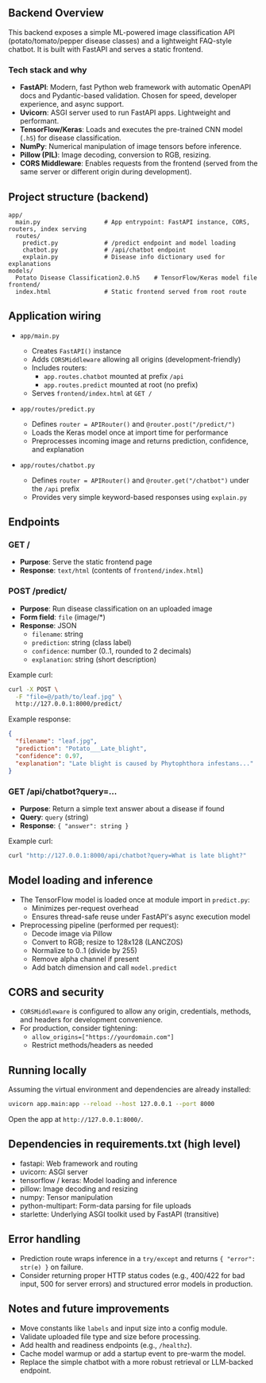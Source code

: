 ## Backend Overview

This backend exposes a simple ML-powered image classification API (potato/tomato/pepper disease classes) and a lightweight FAQ-style chatbot. It is built with FastAPI and serves a static frontend.

### Tech stack and why
- **FastAPI**: Modern, fast Python web framework with automatic OpenAPI docs and Pydantic-based validation. Chosen for speed, developer experience, and async support.
- **Uvicorn**: ASGI server used to run FastAPI apps. Lightweight and performant.
- **TensorFlow/Keras**: Loads and executes the pre-trained CNN model (`.h5`) for disease classification.
- **NumPy**: Numerical manipulation of image tensors before inference.
- **Pillow (PIL)**: Image decoding, conversion to RGB, resizing.
- **CORS Middleware**: Enables requests from the frontend (served from the same server or different origin during development).


## Project structure (backend)

```
app/
  main.py                  # App entrypoint: FastAPI instance, CORS, routers, index serving
  routes/
    predict.py             # /predict endpoint and model loading
    chatbot.py             # /api/chatbot endpoint
    explain.py             # Disease info dictionary used for explanations
models/
  Potato Disease Classification2.0.h5    # TensorFlow/Keras model file
frontend/
  index.html               # Static frontend served from root route
```


## Application wiring

- `app/main.py`
  - Creates `FastAPI()` instance
  - Adds `CORSMiddleware` allowing all origins (development-friendly)
  - Includes routers:
    - `app.routes.chatbot` mounted at prefix `/api`
    - `app.routes.predict` mounted at root (no prefix)
  - Serves `frontend/index.html` at `GET /`

- `app/routes/predict.py`
  - Defines `router = APIRouter()` and `@router.post("/predict/")`
  - Loads the Keras model once at import time for performance
  - Preprocesses incoming image and returns prediction, confidence, and explanation

- `app/routes/chatbot.py`
  - Defines `router = APIRouter()` and `@router.get("/chatbot")` under the `/api` prefix
  - Provides very simple keyword-based responses using `explain.py`


## Endpoints

### GET /
- **Purpose**: Serve the static frontend page
- **Response**: `text/html` (contents of `frontend/index.html`)

### POST /predict/
- **Purpose**: Run disease classification on an uploaded image
- **Form field**: `file` (image/*)
- **Response**: JSON
  - `filename`: string
  - `prediction`: string (class label)
  - `confidence`: number (0..1, rounded to 2 decimals)
  - `explanation`: string (short description)

Example curl:
```bash
curl -X POST \
  -F "file=@/path/to/leaf.jpg" \
  http://127.0.0.1:8000/predict/
```

Example response:
```json
{
  "filename": "leaf.jpg",
  "prediction": "Potato___Late_blight",
  "confidence": 0.97,
  "explanation": "Late blight is caused by Phytophthora infestans..."
}
```

### GET /api/chatbot?query=...
- **Purpose**: Return a simple text answer about a disease if found
- **Query**: `query` (string)
- **Response**: `{ "answer": string }`

Example curl:
```bash
curl "http://127.0.0.1:8000/api/chatbot?query=What is late blight?"
```


## Model loading and inference

- The TensorFlow model is loaded once at module import in `predict.py`:
  - Minimizes per-request overhead
  - Ensures thread-safe reuse under FastAPI's async execution model
- Preprocessing pipeline (performed per request):
  - Decode image via Pillow
  - Convert to RGB; resize to 128x128 (LANCZOS)
  - Normalize to 0..1 (divide by 255)
  - Remove alpha channel if present
  - Add batch dimension and call `model.predict`


## CORS and security

- `CORSMiddleware` is configured to allow any origin, credentials, methods, and headers for development convenience.
- For production, consider tightening:
  - `allow_origins=["https://yourdomain.com"]`
  - Restrict methods/headers as needed


## Running locally

Assuming the virtual environment and dependencies are already installed:

```bash
uvicorn app.main:app --reload --host 127.0.0.1 --port 8000
```

Open the app at `http://127.0.0.1:8000/`.


## Dependencies in requirements.txt (high level)

- fastapi: Web framework and routing
- uvicorn: ASGI server
- tensorflow / keras: Model loading and inference
- pillow: Image decoding and resizing
- numpy: Tensor manipulation
- python-multipart: Form-data parsing for file uploads
- starlette: Underlying ASGI toolkit used by FastAPI (transitive)


## Error handling

- Prediction route wraps inference in a `try/except` and returns `{ "error": str(e) }` on failure.
- Consider returning proper HTTP status codes (e.g., 400/422 for bad input, 500 for server errors) and structured error models in production.


## Notes and future improvements

- Move constants like `labels` and input size into a config module.
- Validate uploaded file type and size before processing.
- Add health and readiness endpoints (e.g., `/healthz`).
- Cache model warmup or add a startup event to pre-warm the model.
- Replace the simple chatbot with a more robust retrieval or LLM-backed endpoint.


